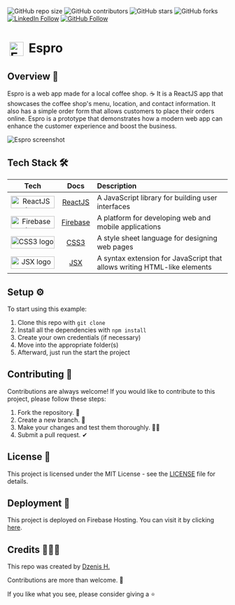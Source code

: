 ##
![GitHub repo size](https://img.shields.io/github/repo-size/dzenis-h/Espro)
![GitHub contributors](https://img.shields.io/github/contributors/dzenis-h/Espro)
![GitHub stars](https://img.shields.io/github/stars/dzenis-h/Espro?style=social)
![GitHub forks](https://img.shields.io/github/forks/dzenis-h/Espro?style=social)
[![LinkedIn Follow](https://img.shields.io/badge/-Follow-blue?style=social&logo=linkedin&link=https://www.linkedin.com/in/dzenis-h/)](https://www.linkedin.com/in/dzenis-h/)
[![GitHub Follow](https://img.shields.io/badge/-Follow-black?style=social&logo=github&link=https://github.com/dzenis-h)](https://github.com/dzenis-h)

##
# <img src="https://raw.githubusercontent.com/dzenis-h/Espro/main/public/favicon.ico" alt="Espro logo" width="32" height="32" style="padding: 5px; vertical-align: middle;"> Espro

## Overview 👀

Espro is a web app made for a local coffee shop. ☕ It is a ReactJS app that showcases the coffee shop's menu, location, and contact information. It also has a simple order form that allows customers to place their orders online. Espro is a prototype that demonstrates how a modern web app can enhance the customer experience and boost the business.

![Espro screenshot](https://drive.google.com/uc?export=view&id=1xFnE_ijeM938NH8uTlhxaMqM-uo9R1A9)

## Tech Stack 🛠️

| Tech | Docs | Description |
| :---: | :---: | :--- |
| <img src="https://img.shields.io/badge/-ReactJS-61DAFB?logo=react&logoColor=white&style=for-the-badge" alt="ReactJS logo" width="100" height="28"> | [ReactJS](https://reactjs.org/docs/getting-started.html) | A JavaScript library for building user interfaces |
| <img src="https://img.shields.io/badge/-Firebase-FFCA28?logo=firebase&logoColor=white&style=for-the-badge" alt="Firebase logo" width="100" height="28"> | [Firebase](https://firebase.google.com/docs) | A platform for developing web and mobile applications |
| <img src="https://img.shields.io/badge/-CSS3-1572B6?logo=css3&logoColor=white&style=for-the-badge" alt="CSS3 logo" width="100" height="28"> | [CSS3](https://developer.mozilla.org/en-US/docs/Web/CSS) | A style sheet language for designing web pages |
| <img src="https://img.shields.io/badge/-JSX-F7DF1E?logo=javascript&logoColor=white&style=for-the-badge" alt="JSX logo" width="100" height="28"> | [JSX](https://reactjs.org/docs/introducing-jsx.html) | A syntax extension for JavaScript that allows writing HTML-like elements |

## Setup ⚙️

To start using this example:

1. Clone this repo with `git clone`
2. Install all the dependencies with `npm install`
3. Create your own credentials (if necessary)
4. Move into the appropriate folder(s)
5. Afterward, just run the start the project

## Contributing 🙌

Contributions are always welcome! If you would like to contribute to this project, please follow these steps:

1. Fork the repository. 🍴
2. Create a new branch. 🌵
3. Make your changes and test them thoroughly. 👨‍💻
4. Submit a pull request. ✔

## License 📑

This project is licensed under the MIT License - see the [LICENSE](https://docs.google.com/document/d/11WK7tVoTFRMcWCuGZQCRWxEsDUEJ_6ArtfV-NjWcBCU/edit?usp=sharing) file for details.

## Deployment 🚀

This project is deployed on Firebase Hosting. You can visit it by clicking [here](https://espro-coffee.web.app).

## Credits 👨🏻‍💻

This repo was created by [Dzenis H.](https://dzenis.tech)

Contributions are more than welcome. 🫡

If you like what you see, please consider giving a ⭐️
